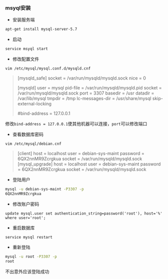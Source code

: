 ### msyql安装

- 安装服务端

```bash
apt-get install mysql-server-5.7
```

- 启动

```bash
service msyql start
```

- 修改配置文件

```bash
vim /etc/mysql/mysql.conf.d/mysqld.cnf
```

> [mysqld_safe]
> socket          = /var/run/mysqld/mysqld.sock
> nice            = 0
>
> [mysqld]
> user            = mysql
> pid-file        = /var/run/mysqld/mysqld.pid
> socket          = /var/run/mysqld/mysqld.sock
> port            = 3307
> basedir         = /usr
> datadir         = /var/lib/mysql
> tmpdir          = /tmp
> lc-messages-dir = /usr/share/mysql
> skip-external-locking
>
> #bind-address           = 127.0.0.1

修改`bind-address = 127.0.0.1`使其他机器可以连接，`port`可以修改端口

- 查看数据库密码

```bash
vim /etc/mysql/debian.cnf
```

> [client]
> host     = localhost
> user     = debian-sys-maint
> password = 6QX2nnMR9Zcrgkua
> socket   = /var/run/mysqld/mysqld.sock
> [mysql_upgrade]
> host     = localhost
> user     = debian-sys-maint
> password = 6QX2nnMR9Zcrgkua
> socket   = /var/run/mysqld/mysqld.sock

- 登陆用户

```bash
mysql -u debian-sys-maint -P3307 -p
6QX2nnMR9Zcrgkua
```

- 修改账户密码

```mysql
update mysql.user set authentication_string=password('root'), host='%' where user='root';
```

- 重启数据库

```bash
service mysql restart
```

- 重新登陆

```bash
mysql -u root -P3307 -p
root
```

不出意外应该登陆成功


